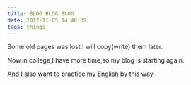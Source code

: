 ```yaml
---
title: BLOG BLOG BLOG
date: 2017-11-05 14:40:39
tags: things
---
```

Some old pages was lost.I will copy(write) them later.

Now,in college,I have more time,so my blog is starting again.

And I also want to practice my English by this way.